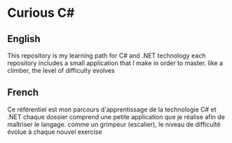 # Curious C#

## English

This repository is my learning path for C# and .NET technology
each repository includes a small application that I make in order to master.
like a climber, the level of difficulty evolves

## French

Ce référentiel est mon parcours d'apprentissage de la technologie C# et .NET
chaque dossier comprend une petite application que je réalise afin de maîtriser le langage.
comme un grimpeur (escalier), le niveau de difficulté évolue à chaque nouvel exercise 

